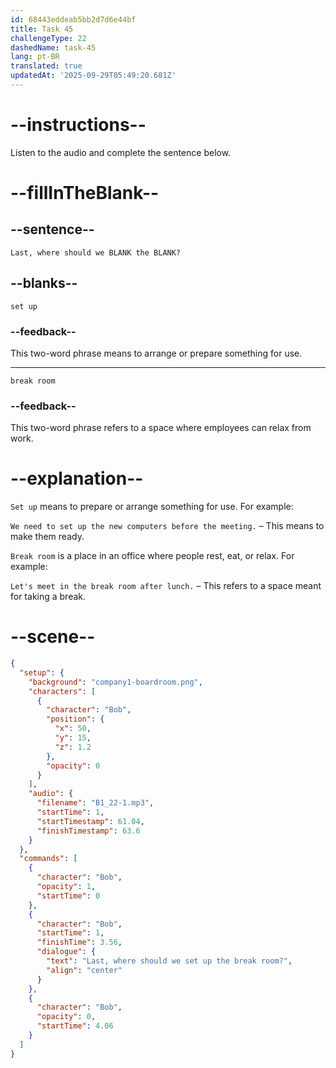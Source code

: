 ```yaml
---
id: 68443eddeab5bb2d7d6e44bf
title: Task 45
challengeType: 22
dashedName: task-45
lang: pt-BR
translated: true
updatedAt: '2025-09-29T05:49:20.681Z'
---
```


<!-- (Audio) Bob: Last, where should we set up the break room? -->

# --instructions--

Listen to the audio and complete the sentence below.

# --fillInTheBlank--

## --sentence--

`Last, where should we BLANK the BLANK?`

## --blanks--

`set up`

### --feedback--

This two-word phrase means to arrange or prepare something for use.

---

`break room`

### --feedback--

This two-word phrase refers to a space where employees can relax from work.

# --explanation--

`Set up` means to prepare or arrange something for use. For example:

`We need to set up the new computers before the meeting.` – This means to make them ready.

`Break room` is a place in an office where people rest, eat, or relax. For example:

`Let's meet in the break room after lunch.` – This refers to a space meant for taking a break.

# --scene--

```json
{
  "setup": {
    "background": "company1-boardroom.png",
    "characters": [
      {
        "character": "Bob",
        "position": {
          "x": 50,
          "y": 15,
          "z": 1.2
        },
        "opacity": 0
      }
    ],
    "audio": {
      "filename": "B1_22-1.mp3",
      "startTime": 1,
      "startTimestamp": 61.04,
      "finishTimestamp": 63.6
    }
  },
  "commands": [
    {
      "character": "Bob",
      "opacity": 1,
      "startTime": 0
    },
    {
      "character": "Bob",
      "startTime": 1,
      "finishTime": 3.56,
      "dialogue": {
        "text": "Last, where should we set up the break room?",
        "align": "center"
      }
    },
    {
      "character": "Bob",
      "opacity": 0,
      "startTime": 4.06
    }
  ]
}
```
